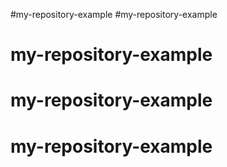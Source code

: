 #my-repository-example
#my-repository-example
# my-repository-example
# my-repository-example
# my-repository-example
